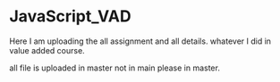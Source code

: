 # JavaScript_VAD
Here I am uploading the all assignment and all details. whatever I did in value added course.

all file is uploaded in master not in main please in master.
